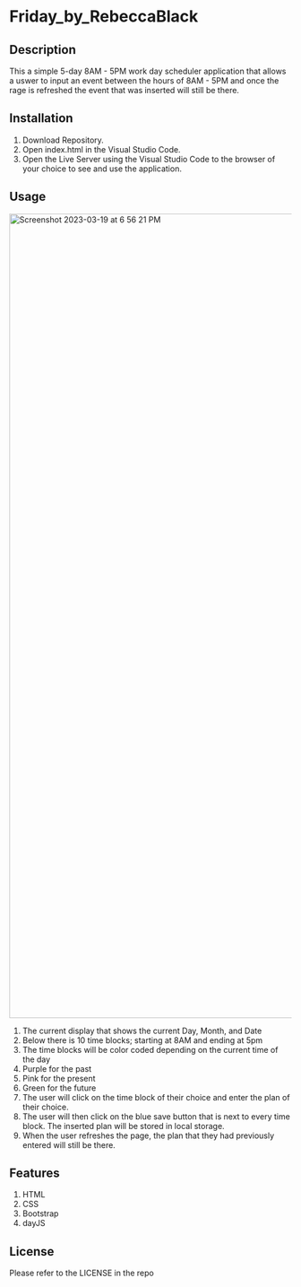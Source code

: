 # Friday_by_RebeccaBlack

## Description
This a simple 5-day 8AM - 5PM work day scheduler application that allows a uswer to input an event between the hours of 8AM - 5PM and once the rage is refreshed the event that was inserted will still be there. 

## Installation
1. Download Repository. 
2. Open index.html in the Visual Studio Code. 
3. Open the Live Server using the Visual Studio Code to the browser of your choice to see and use the application.

## Usage

<img width="1435" alt="Screenshot 2023-03-19 at 6 56 21 PM" src="https://user-images.githubusercontent.com/96274023/226214969-4c19922f-4c87-484c-8f02-205404dbb5d4.png">

1. The current display that shows the current Day, Month, and Date
2. Below there is 10 time blocks; starting at 8AM and ending at 5pm
3. The time blocks will be color coded depending on the current time of the day
4. Purple for the past
5. Pink for the present
6. Green for the future
7. The user will click on the time block of their choice and enter the plan of their choice. 
8. The user will then click on the blue save button that is next to every time block. The inserted plan will be stored in local storage. 
9. When the user refreshes the page, the plan that they had previously entered will still be there. 

## Features 
1. HTML
2. CSS
3. Bootstrap
4. dayJS
 
## License 
Please refer to the LICENSE in the repo
